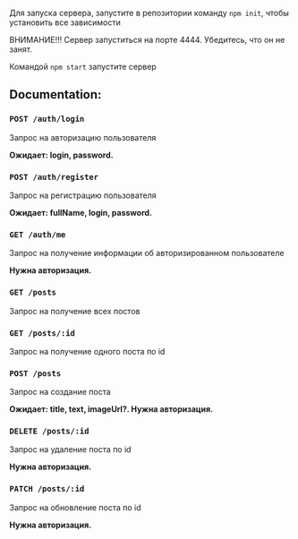 Для запуска сервера, запустите в репозитории команду `npm init`, чтобы установить все зависимости

ВНИМАНИЕ!!! Сервер запуститься на порте 4444. Убедитесь, что он не занят.

Командой `npm start` запустите сервер

## Documentation:

### `POST /auth/login`

Запрос на авторизацию пользователя

**Ожидает: login, password.**

### `POST /auth/register`

Запрос на регистрацию пользователя

**Ожидает: fullName, login, password.**

### `GET /auth/me`

Запрос на получение информации об авторизированном пользователе

**Нужна авторизация.**

### `GET /posts`

Запрос на получение всех постов

### `GET /posts/:id`

Запрос на получение одного поста по id

### `POST /posts`

Запрос на создание поста

**Ожидает: title, text, imageUrl?. Нужна авторизация.**

### `DELETE /posts/:id`

Запрос на удаление поста по id

**Нужна авторизация.**

### `PATCH /posts/:id`

Запрос на обновление поста по id

**Нужна авторизация.**
